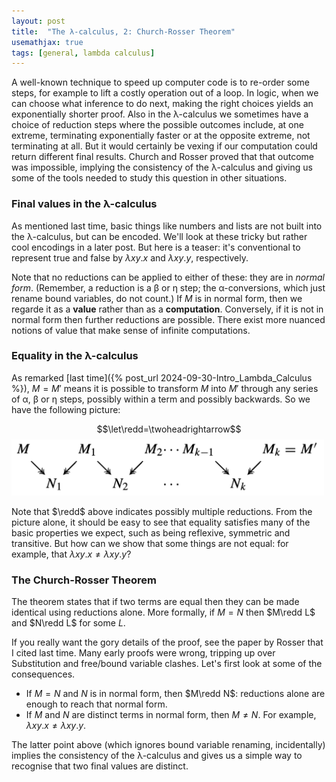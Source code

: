```yaml
---
layout: post
title:  "The λ-calculus, 2: Church-Rosser Theorem"
usemathjax: true 
tags: [general, lambda calculus]
---
```

A well-known technique to speed up computer code is to re-order some steps,
for example to lift a costly operation out of a loop.
In logic, when we can choose what inference to do next,
making the right choices yields an exponentially shorter proof.
Also in the λ-calculus we sometimes have a choice of reduction steps
where the possible outcomes include, at one extreme,
terminating exponentially faster or at the opposite extreme, 
not terminating at all.
But it would certainly be vexing if our computation 
could return different final results.
Church and Rosser proved that that outcome was impossible,
implying the consistency of the λ-calculus 
and giving us some of the tools needed
to study this question in other situations.

### Final values in the λ-calculus

As mentioned last time, basic things like numbers and lists 
are not built into the λ-calculus, but can be encoded.
We'll look at these tricky but rather cool encodings in a later post.
But here is a teaser: it's conventional to represent true and false by
$\lambda x y.x$ and $\lambda xy.y$, respectively.

Note that no reductions can be applied to either of these: 
they are in *normal form*.
(Remember, a reduction is a β or η step; the α-conversions, 
which just rename bound variables, do not count.)
If $M$ is in normal form, then we regarde it as a **value**
rather than as a **computation**.
Conversely, if it is not in normal form then further reductions are possible.
There exist more nuanced notions of value 
that make sense of infinite computations.

### Equality in the λ-calculus

As remarked [last time]({% post_url 2024-09-30-Intro_Lambda_Calculus %}),
$M=M'$ means it is possible to transform $M$ into $M'$
through any series of α, β or η steps, 
possibly within a term and possibly backwards.
So we have the following picture:

$$\let\redd=\twoheadrightarrow$$
<img src="/images/equality-in-lambda-calc.png" alt="chain of reductions for λ-calculus equality" width="500"/>

Note that $\redd$ above indicates possibly multiple reductions.
From the picture alone, it should be easy to see that equality
satisfies many of the basic properties we expect, such as being reflexive, symmetric and transitive.
But how can we show that some things are not equal:
for example, that $\lambda x y.x \not= \lambda xy.y$?

### The Church-Rosser Theorem

The theorem states that if two terms are equal
then they can be made identical using reductions alone.
More formally, if $M=N$ then $M\redd L$ and $N\redd L$ for some $L$.

If you really want the gory details of the proof, see the paper by Rosser
that I cited last time.
Many early proofs were wrong, tripping up over 
Substitution and free/bound variable clashes.
Let's first look at some of the consequences.
* If $M=N$ and $N$ is in normal form, then $M\redd N$: reductions
  alone are enough to reach that normal form.
* If $M$ and $N$ are distinct terms in normal form, then $M\not=N$. For example, $\lambda xy.x\not=\lambda xy.y$.

The latter point above (which ignores bound variable renaming, incidentally) implies the consistency of the λ-calculus and gives us a simple way to recognise that two final values are distinct.